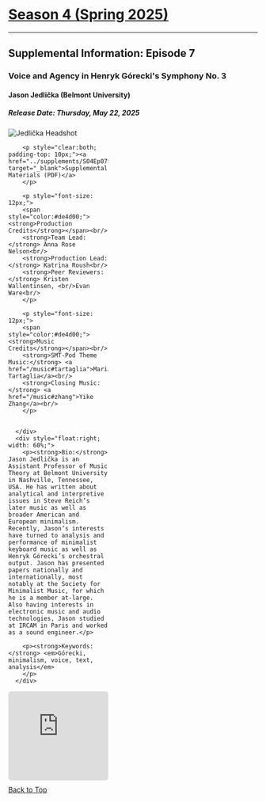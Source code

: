<div class="seasonheader">
    <a href="/episodes/season04"><h1 class="seasonheader-text">Season 4 (Spring 2025)</h1></a>
</div>

<div>
<hr>
<h2>Supplemental Information: Episode 7</h2>

  <div class="supplement" id="e4.7">
    <h3 class="supplement-title">Voice and Agency in Henryk Górecki's Symphony No. 3</h3>
    <h4>Jason Jedlička (Belmont University)</h4>
    <h5>Release Date: Thursday, May 22, 2025</h5>
    <div class="floatsupps">
      <div style="float:left; width: 40%;">
        <img class="biopic" alt="Jedlička Headshot" src="../supplements/S04Ep07jedlicka.jpg">

        <p style="clear:both; padding-top: 10px;"><a href="../supplements/S04Ep07Supp_jedlicka.pdf" target="_blank">Supplemental Materials (PDF)</a>
        </p>

        <p style="font-size: 12px;">
        <span style="color:#de4d00;"><strong>Production Credits</strong></span><br/>
        <strong>Team Lead:</strong> Anna Rose Nelson<br/>
        <strong>Production Lead:</strong> Katrina Roush<br/>
        <strong>Peer Reviewers:</strong> Kristen Wallentinsen, <br/>Evan Ware<br/>
        </p>

        <p style="font-size: 12px;">
        <span style="color:#de4d00;"><strong>Music Credits</strong></span><br/>
        <strong>SMT-Pod Theme Music:</strong> <a href="/music#tartaglia">Maria Tartaglia</a><br/>
        <strong>Closing Music:</strong> <a href="/music#zhang">Yike Zhang</a><br/>
        </p>


      </div>
      <div style="float:right; width: 60%;">
        <p><strong>Bio:</strong> Jason Jedlička is an Assistant Professor of Music Theory at Belmont University in Nashville, Tennessee, USA. He has written about analytical and interpretive issues in Steve Reich’s later music as well as broader American and European minimalism. Recently, Jason’s interests have turned to analysis and performance of minimalist keyboard music as well as Henryk Górecki’s orchestral output. Jason has presented papers nationally and internationally, most notably at the Society for Minimalist Music, for which he is a member at-large. Also having interests in electronic music and audio technologies, Jason studied at IRCAM in Paris and worked as a sound engineer.</p>

        <p><strong>Keywords:</strong> <em>Górecki, minimalism, voice, text, analysis</em>
        </p>
      </div>
<div style="width: 100%; height: 180px; margin-top: 10px; margin-bottom: 10px; border-radius: 6px; overflow:hidden; clear:both;">
<iframe style="width: 100%; height: 180px;" frameborder="no" scrolling="no" seamless src="https://player.captivate.fm/episode/bf3d753f-27f3-4547-9e85-5f6835e70738/"></iframe></div>
    <a class="to-top" href="#top">Back to Top</a>
  </div>  
